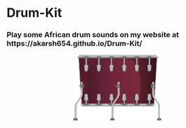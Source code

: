 # Drum-Kit
<h3> Play some African drum sounds on my website at  https://akarsh654.github.io/Drum-Kit/  </h3>
<p align="center">
<img src="https://github.com/Akarsh654/Drum-Kit/blob/master/images/tom3.png" width="200" height="150" />
</p>
